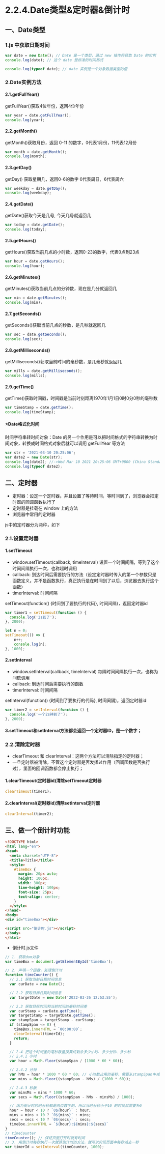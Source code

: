 # 2.2.4.Date类型&定时器&倒计时
## 一、Date类型
### 1.js 中获取日期时间
```js
var date = new Date(); // Date 是一个类型，通过 new 操作符获取 Date 的实例
console.log(date); // 这个 date 是标准的时间格式

console.log(typeof date); // date 实例是一个对象数据类型的值
```

### 2.Date实例方法
#### 2.1.getFullYear()
getFullYear()获取4位年份，返回4位年份
```js
var year = date.getFullYear();
console.log(year);
```

#### 2.2.getMonth()
getMonth()获取月份，返回 0-11 的数字，0代表1月份，11代表12月份
```js
var month = date.getMonth();
console.log(month);
```


#### 2.3.getDay()
getDay() 获取星期几，返回0-6的数字 0代表周日，6代表周六
```js
var weekday = date.getDay();
console.log(weekday);
```

#### 2.4.getDate()
getDate()获取今天是几号, 今天几号就返回几
```js
var today = date.getDate();
console.log(today);
```

#### 2.5.getHours()
getHours()获取当前几点的小时数，返回0-23的数字，代表0点到23点
```js
var hour = date.getHours();
console.log(hour);
```

#### 2.6.getMinutes() 
getMinutes()获取当前几点的分钟数，现在是几分就返回几
```js
var min = date.getMinutes();
console.log(min);
```

#### 2.7.getSeconds()
getSeconds()获取当前几点的秒数，是几秒就返回几
```js
var sec = date.getSeconds();
console.log(sec);
```

#### 2.8.getMilliseconds()
getMilliseconds()获取当前时间的毫秒数，是几毫秒就返回几
```js
var mills = date.getMilliseconds(); 
console.log(mills);
```


#### 2.9.getTime()
getTime()获取时间戳，时间戳是当前时刻距离1970年1月1日0时0分0秒的毫秒数
```js
var timeStamp = date.getTime();
console.log(timeStamp);
```

#### ⭐️Date格式化时间
时间字符串转时间对象：Date 的另一个作用是可以把时间格式的字符串转换为时间对象，转换成时间格式对象后就可以调用 getFullYear 等方法
```js
var str = '2021-03-10 20:25:06';
var date2 = new Date(str);
console.log(date2); //->Wed Mar 10 2021 20:25:06 GMT+0800 (China Standard Time)
console.log(typeof date2);
```


## 二、定时器
- 定时器：设定一个定时器，并且设置了等待时间，等时间到了，浏览器会把定时器的回调函数执行了
- 定时器是挂载在 window 上的方法
- 浏览器中常用的定时器


js中的定时器分为两种，如下

### 2.1.设置定时器
#### 1.setTimeout
- window.setTimeout(callback, timeInterval) 设置一个时间间隔，等到了这个时间间隔执行一次，也称超时调用
- callback: 到达时间后需要执行的方法（设定定时器时传入的第一个参数只是函数定义，并不是函数执行，真正执行是在时间到了以后，浏览器去执行这个函数）
- timerInterval: 时间间隔 


setTimeout(function() {时间到了要执行的代码}, 时间间隔)，返回定时器id

```js
var timer1 = setTimeout(function () {
  console.log('2s到了');
}, 2000);
```

```js
let n = 0;
setTimeout(() => {
	n++;
	console.log(n);
}, 1000);
```

#### 2.setInterval
- window.setInterval(callback, timeInterval) 每隔时间间隔执行一次，也称为间歇调用
- callback: 到达时间后需要执行的函数
- timerInterval: 时间间隔 


setInterval(function() {时间到了要执行的代码}, 时间间隔)，返回定时器id
```js
var timer2 = setInterval(function () {
  console.log('一个2s钟到了');
}, 2000);
```

#### 3.setTimeout和setInterval方法都会返回一个定时器ID，是一个数字；

### 2.2.清除定时器
- clearTimeout 和 clearInterval：这两个方法可以清除指定的定时器；
- 一旦定时器被清除，不管这个定时器是否发挥过作用（回调函数是否执行过），里面的回调函数都会停止执行；

#### 1.clearTimeout(定时器id)清除setTimeout定时器
```js
clearTimeout(timer1);
```

#### 2.clearInterval(定时器id)清除setInterval定时器
```js
clearInterval(timer2);
```

## 三、做一个倒计时功能
```html
<!DOCTYPE html>
<html lang="en">
<head>
  <meta charset="UTF-8">
  <title>Title</title>
  <style>
    #timeBox {
      margin: 20px auto;
      height: 100px;
      width: 300px;
      line-height: 100px;
      font-size: 25px;
      text-align: center;
    }
  </style>
</head>
<body>
<div id="timeBox"></div>

<script src="倒计时.js"></script>
</body>
</html>
```

- 倒计时.js文件
```js
// 1. 获取dom对象
var timeBox = document.getElementById('timeBox');

// 2. 声明一个函数，处理倒计时
function timeCounter() {
  // 2.1 获取当前日期时间信息
  var curDate = new Date();

  // 2.2 获取目标日期时间信息
  var targetDate = new Date('2022-03-26 12:53:55');

  // 2.3 获取目标时间和当前时间的毫秒时间差
  var curStamp = curDate.getTime();
  var targetStamp = targetDate.getTime();
  var stampSpan = targetStamp - curStamp;
  if (stampSpan <= 0) {
    timeBox.innerHTML = `00:00:00`;
    clearInterval(timerId);
    return;
  }

  // 2.4 把这个时间差的毫秒数量换算成剩余多少小时、多少分钟、多少秒
  // 2.4.1 小时
  var hour = Math.floor(stampSpan / (1000 * 60 * 60));

  // 2.4.2 分钟
  var hMs = hour * 1000 * 60 * 60; // 小时数占用的毫秒，需要从stampSpan中减去才是分钟和秒数的
  var mins = Math.floor((stampSpan - hMs) / (1000 * 60));

  // 2.4.3 秒数
  var minsMs = mins * 1000 * 60;
  var secs = Math.floor((stampSpan - hMs - minsMs) / 1000);

  // 因为倒计时的时分秒都是两位数字的，所以当时分秒小于10 的时候就需要补0
  hour = hour < 10 ? `0${hour}` : hour;
  mins = mins < 10 ? `0${mins}` : mins;
  secs = secs < 10 ? `0${secs}` : secs;
  timeBox.innerHTML = `${hour}:${mins}:${secs}`
}
// timeCounter
timeCounter(); // 保证页面打开时就有时间
// 3. 用倒计时每秒执行一次就算倒计时的方法，就可以实现页面中每秒减去一秒
var timerId = setInterval(timeCounter, 1000);
```